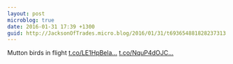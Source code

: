 ```yaml
---
layout: post
microblog: true
date: 2016-01-31 17:39 +1300
guid: http://JacksonOfTrades.micro.blog/2016/01/31/t693654881828237313.html
---
```

Mutton birds in flight [t.co/LE1HpBela...](https://t.co/LE1HpBelae) [t.co/NquP4dOJC...](https://t.co/NquP4dOJCi)
